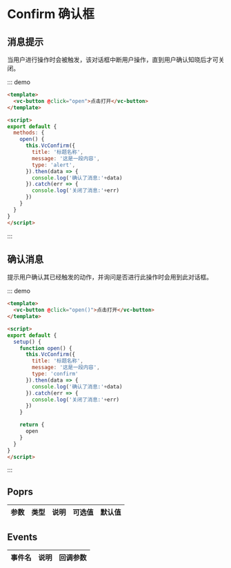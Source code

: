 # Confirm 确认框

## 消息提示

当用户进行操作时会被触发，该对话框中断用户操作，直到用户确认知晓后才可关闭。

::: demo 
```html
<template>
  <vc-button @click="open">点击打开</vc-button>
</template>

<script>
export default {
  methods: {
    open() {
      this.VcConfirm({
        title: '标题名称',
        message: '这是一段内容',
        type: 'alert',
      }).then(data => {
        console.log('确认了消息:'+data)
      }).catch(err => {
        console.log('关闭了消息:'+err)
      })
    }
  }
}
</script>
```
:::

## 确认消息

提示用户确认其已经触发的动作，并询问是否进行此操作时会用到此对话框。

::: demo 
```html
<template>
  <vc-button @click="open()">点击打开</vc-button>
</template>

<script>
export default {
  setup() {
    function open() {
      this.VcConfirm({
        title: '标题名称',
        message: '这是一段内容',
        type: 'confirm'
      }).then(data => {
        console.log('确认了消息:'+data)
      }).catch(err => {
        console.log('关闭了消息:'+err)
      })
    }

    return {
      open
    }
  }
}
</script>
```
:::


## Poprs

| 参数 | 类型 | 说明 | 可选值 | 默认值 |
|---|---|---|---|---|


## Events

| 事件名 | 说明 | 回调参数 |
| --- | --- | --- |
